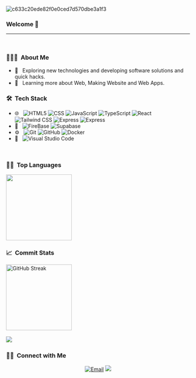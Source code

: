 
![c633c20ede82f0e0ced7d570dbe3a1f3](https://user-images.githubusercontent.com/70382532/138322189-2db8df52-9dcb-40a0-88a8-c365466bd33d.gif)
### Welcome 👋 


---
<br>

<h3> 👨🏻‍💻 &nbsp;About Me </h3>

- 🤔 &nbsp; Exploring new technologies and developing software solutions and quick hacks.
- 🌱 &nbsp; Learning more about Web, Making Website and Web Apps.

<h3> 🛠 &nbsp;Tech Stack</h3>

- 🌐 &nbsp;
  ![HTML5](https://img.shields.io/badge/-HTML5-333?style=flat&logo=HTML5)
  ![CSS](https://img.shields.io/badge/-CSS-333?style=flat&logo=CSS3&logoColor=1572B6)
  ![JavaScript](https://img.shields.io/badge/-JavaScript-333?style=flat&logo=javascript)
  ![TypeScript](https://img.shields.io/badge/-TypeScript-333?style=flat&logo=typescript)
  ![React](https://img.shields.io/badge/-React-333?style=flat&logo=react)
  ![Tailwind CSS](https://img.shields.io/badge/-Tailwind%20CSS-333?style=flat&logo=Tailwind-CSS)
  ![Express](https://img.shields.io/badge/-Express.js-333?CSS-333?style=flat&logo=express)
  ![Express](https://img.shields.io/badge/node.js-333?style=flat&logo=Node.js&logoColor=white)
- 📶 &nbsp;
  ![FireBase](https://img.shields.io/badge/-Firebase-333?style=flat&logo=Firebase)
  ![Supabase](https://img.shields.io/badge/-Supabase-333?style=flat&logo=Supabase)
- ⚙️ &nbsp;
  ![Git](https://img.shields.io/badge/-Git-333?style=flat&logo=git)
  ![GitHub](https://img.shields.io/badge/-GitHub-333?style=flat&logo=github)
  ![Docker](https://img.shields.io/badge/-Docker-333?style=flat&logo=docker)
- 🔧 &nbsp;
  ![Visual Studio Code](https://img.shields.io/badge/-Visual%20Studio%20Code-333?style=flat&logo=visual-studio-code&logoColor=007ACC)

<br>

<h3> 🧑‍💻 &nbsp;Top Languages</h3>

<img height="180em" src="https://github-readme-stats.vercel.app/api/top-langs/?username=suplice&layout=compact&theme=react" />

<h3> 📈 &nbsp;Commit Stats</h3>

<a href="https://github.com/suplice">
  <img height="180em" src="https://streak-stats.demolab.com?user=suplice&theme=react" alt="GitHub Streak" />
</a>
<br>

<br>
 <img src="https://github-readme-activity-graph.vercel.app/graph?username=suplice&theme=react-dark"> <img>

<br/>

<h3> 🤝🏻 &nbsp;Connect with Me </h3>

<p align="center">
  <a href="mailto:mateuszsuplice@gmail.com"><img alt="Email" src="https://img.shields.io/badge/Email-mateuszsuplice@gmail.com-blue?style=flat-square&logo=gmail"></a>
<a href="https://visitorbadge.io/status?path=https%3A%2F%2Fgithub.com%2FSuplice%2FSuplice"><img src="https://api.visitorbadge.io/api/visitors?path=https%3A%2F%2Fgithub.com%2FSuplice%2FSuplice&label=VISITORS&countColor=%23007ec6&style=flat-square&labelStyle=none" /></a>
</p>
<!--
**Suplice/Suplice** is a ✨ _special_ ✨ repository because its `README.md` (this file) appears on your GitHub profile.

Here are some ideas to get you started:

- 🔭 I’m currently working on ...
- 🌱 I’m currently learning ...
- 👯 I’m looking to collaborate on ...
- 🤔 I’m looking for help with ...
- 💬 Ask me about ...
- 📫 How to reach me: ...
- 😄 Pronouns: ...
- ⚡ Fun fact: ...
-->
